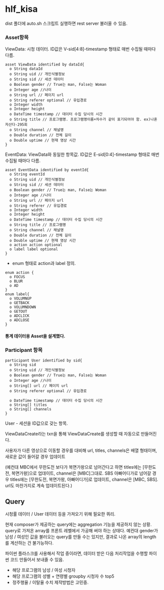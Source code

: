 # hlf_kisa

dist 폴더에 auto.sh 스크립트 실행하면 rest server 불러올 수 있음.

### Asset항목

ViewData: 시청 데이터. ID값은 V-sid[4:8]-timestamp 형태로 매번 수집될 때마다 다름.
```
asset ViewData identified by dataId{
  o String dataId
  o String uid // 개인식별정보
  o String sid // 세션 데이터
  o Boolean gender // True는 man, False는 Woman
  o Integer age //나이
  o String url // 페이지 url
  o String referer optional // 유입경로
  o Integer width
  o Integer height
  o DateTime timestamp // 데이터 수집 당시의 시간
  o String title // 프로그램명. 프로그램명이름+차수가 같이 표기되어야 함. ex)나혼자산다-295회
  o String channel // 채널명
  o Double duration // 전체 길이
  o Double uptime // 현재 영상 시간
}
```

EventData: ViewData와 동일한 항목값. ID값은 E-sid[0:4]-timestamp 형태로 매번 수집될 때마다 다름.
```
asset EventData identified by eventId{
  o String eventId
  o String uid // 개인식별정보
  o String sid // 세션 데이터
  o Boolean gender // True는 man, False는 Woman
  o Integer age //나이
  o String url // 페이지 url
  o String referer // 유입경로
  o Integer width
  o Integer height
  o DateTime timestamp // 데이터 수집 당시의 시간
  o String title // 프로그램명
  o String channel // 채널명
  o Double duration // 전체 길이
  o Double uptime // 현재 영상 시간
  o action action optional
  o label label optional
}
```
+ enum 형태로 action과 label 정의.
```
enum action {
  o FOCUS
  o BLUR
  o AD
}
enum label{
  o VOLUMNUP
  o GETBACK
  o VOLUMNDOWN
  o GETOUT
  o ADCLICK
  o ADCLOSE
}
```
#### 통계 데이터용 Asset을 설계했다.




### Participant 항목
```
participant User identified by sid{
  o String sid
  o String uid // 개인식별정보
  o Boolean gender // True는 man, False는 Woman
  o Integer age //나이
  o String[] url // 페이지 url
  o String referer optional // 유입경로
  
  o DateTime timestamp // 데이터 수집 당시의 시간
  o String[] titles
  o String[] channels
}
```
User - 세션을 ID값으로 갖는 항목.

ViewDataCreate라는 txn을 통해 ViewDataCreate를 생성할 때 자동으로 만들어진다.

사용자가 다른 영상으로 이동할 경우를 대비해 url, titles, channels은 배열 형태이며, 새로운 값이 들어갈 경우 업데이트

(예컨대 MBC에서 무한도전 보다가 복면가왕으로 넘어간다고 하면 titles에는 [무한도전, 복면가왕]으로 업데이트, channel은 [MBC]그대로. SBS 아빠어디가로 넘어갈 경우 titles에는 [무한도전, 복면가왕, 아빠어디가]로 업데이트, channel은 [MBC, SBS]. url도 마찬가지로 계속 업데이트된다.)


## Query

시청률 데이터 / User 데이터 등을 가져오기 위해 필요한 쿼리.

현재 composer가 제공하는 query에는 aggregation 기능을 제공하지 않는 상황. query로 가져온 array를 프론트 레벨에서 가공해 써야 하는 상태다. 예컨대 gender가 남성 / 여성인 값을 불러오는 query를 만들 수는 있지만, 결과로 나온 array의 length를 계산하는 건 불가능하다.

파이썬 플라스크를 사용해서 작업 중이라면, 
데이터 받은 다음 처리작업을 수행할 파이썬 코드 만들어서 보내줄 수 있음.

- 해당 프로그램의 남성 / 여성 시청자
- 해당 프로그램의 성별 + 연령별 groupby 시청자 수 top5
- 정주행율 / 이탈율 수치 제작방법은 고민중.